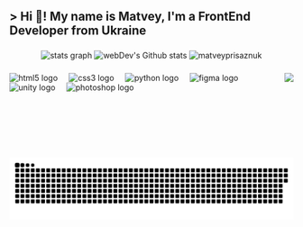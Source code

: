 <h2 align="left"> > Hi 👋! My name is Matvey, I'm a FrontEnd Developer from Ukraine</h2>

###

<div align="center">
  <img src="https://github-readme-stats.vercel.app/api?username=MatveyPrisaznuk&hide_title=false&hide_rank=false&show_icons=true&include_all_commits=true&count_private=true&disable_animations=false&theme=dark&locale=en&hide_border=true" height="140" alt="stats 
   graph"  />
  <img src="http://github-readme-streak-stats.herokuapp.com?user=MatveyPrisaznuk&theme=dark&hide_border=true" height="140" alt="webDev's Github stats" />
  <img src="https://github-readme-stats.vercel.app/api/top-langs?username=matveyprisaznuk&show_icons=true&theme=dark&hide_border=true&locale=en&layout=compact" height="140" alt="matveyprisaznuk" /></p>
</div>

###

<img align="right" height="150" src="https://i.giphy.com/media/v1.Y2lkPTc5MGI3NjExOWwxcmxjczlseXFneWFlbmNqbWFndmIzZHhwaDF6cG1zNDd2MTUzOSZlcD12MV9pbnRlcm5hbF9naWZfYnlfaWQmY3Q9Zw/JIX9t2j0ZTN9S/giphy.gif"  />

###

<div align="left">
  <img src="https://cdn.jsdelivr.net/gh/devicons/devicon/icons/html5/html5-original.svg" height="30" alt="html5 logo"  />
  <img width="12" />
  <img src="https://cdn.jsdelivr.net/gh/devicons/devicon/icons/css3/css3-original.svg" height="30" alt="css3 logo"  />
  <img width="12" />
  <img src="https://cdn.jsdelivr.net/gh/devicons/devicon/icons/python/python-original.svg" height="30" alt="python logo"  />
  <img width="12" />
  <img src="https://cdn.jsdelivr.net/gh/devicons/devicon@latest/icons/figma/figma-original.svg" height="30" alt="figma logo" />
  <img width="12" />
  <img src="https://cdn.jsdelivr.net/gh/devicons/devicon@latest/icons/unity/unity-original-wordmark.svg" height="30" alt="unity logo" />
  <img width="12" /> 
  <img src="https://cdn.jsdelivr.net/gh/devicons/devicon@latest/icons/photoshop/photoshop-original.svg" height="30" alt="photoshop logo"/>
  <img width="12" />                 
</div>

###

<img width="650" src="github-snake.svg" alt="snake"/>

###
